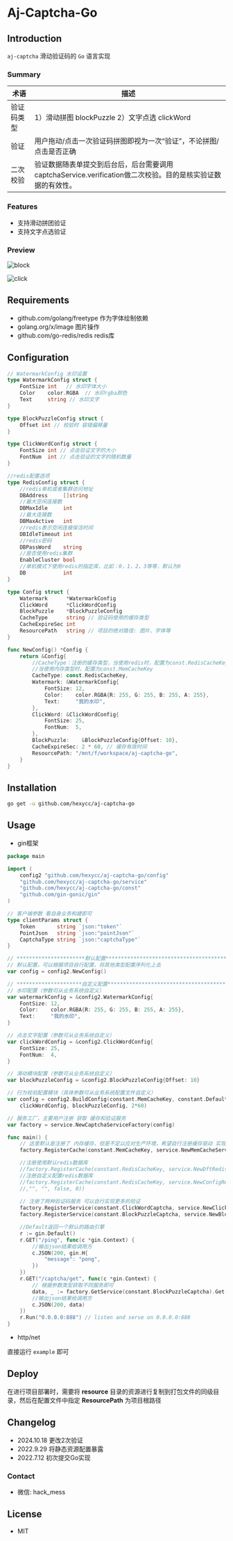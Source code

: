 # Aj-Captcha-Go

## Introduction

`aj-captcha` 滑动验证码的 `Go` 语言实现

### Summary

| 术语    | 描述                                                                  |
|-------|---------------------------------------------------------------------|
| 验证码类型 | 1）滑动拼图 blockPuzzle  2）文字点选 clickWord                                |
| 验证    | 用户拖动/点击一次验证码拼图即视为一次“验证”，不论拼图/点击是否正确                                 |
| 二次校验  | 验证数据随表单提交到后台后，后台需要调用captchaService.verification做二次校验。目的是核实验证数据的有效性。 |

### Features

- 支持滑动拼团验证
- 支持文字点选验证

### Preview

![block](https://gitee.com/anji-plus/captcha/raw/master/images/%E6%BB%91%E5%8A%A8%E6%8B%BC%E5%9B%BE.gif)

![click](https://gitee.com/anji-plus/captcha/raw/master/images/%E7%82%B9%E9%80%89%E6%96%87%E5%AD%97.gif)

## Requirements

- github.com/golang/freetype  作为字体绘制依赖
- golang.org/x/image  图片操作
- github.com/go-redis/redis redis库

## Configuration

```go
// WatermarkConfig 水印设置
type WatermarkConfig struct {
	FontSize int   // 水印字体大小
	Color    color.RGBA  // 水印rgba颜色
	Text     string // 水印文字
}

type BlockPuzzleConfig struct {
	Offset int // 校验时 容错偏移量
}

type ClickWordConfig struct {
	FontSize int // 点击验证文字的大小
	FontNum  int // 点击验证的文字的随机数量 
}

//redis配置选项
type RedisConfig struct {
    //redis单机或者集群访问地址
    DBAddress     []string
    //最大空闲连接数
    DBMaxIdle     int
    //最大连接数
    DBMaxActive   int
    //redis表示空闲连接保活时间
    DBIdleTimeout int
    //redis密码
    DBPassWord    string
    //是否使用redis集群
    EnableCluster bool
    //单机模式下使用redis的指定库，比如：0，1，2，3等等，默认为0
    DB            int
}

type Config struct {
	Watermark      *WatermarkConfig
	ClickWord      *ClickWordConfig
	BlockPuzzle    *BlockPuzzleConfig
	CacheType      string // 验证码使用的缓存类型
	CacheExpireSec int
	ResourcePath   string // 项目的绝对路径: 图片、字体等
}

func NewConfig() *Config {
	return &Config{
		//CacheType：注册的缓存类型，当使用redis时，配置为const.RedisCacheKey（必须配置RedisConfig相关选项才可使用），
		//当使用内存类型时，配置为const.MemCacheKey
		CacheType: const.RedisCacheKey,
		Watermark: &WatermarkConfig{
			FontSize: 12,
			Color:    color.RGBA{R: 255, G: 255, B: 255, A: 255},
			Text:     "我的水印",
		},
		ClickWord: &ClickWordConfig{
			FontSize: 25,
			FontNum:  5,
		},
		BlockPuzzle:    &BlockPuzzleConfig{Offset: 10},
		CacheExpireSec: 2 * 60, // 缓存有效时间
		ResourcePath: "/mnt/f/workspace/aj-captcha-go",
    }
}


```


## Installation

```bash
go get -u github.com/hexycc/aj-captcha-go
```

## Usage

- gin框架

```go
package main

import (
	config2 "github.com/hexycc/aj-captcha-go/config"
	"github.com/hexycc/aj-captcha-go/service"
	"github.com/hexycc/aj-captcha-go/const"
	"github.com/gin-gonic/gin"
)

// 客户端参数 看自身业务构建即可
type clientParams struct {
	Token       string `json:"token"`
	PointJson   string `json:"pointJson"`
	CaptchaType string `json:"captchaType"`
}

// **********************默认配置***************************************************
// 默认配置，可以根据项目自行配置，将其他类型配置序列化上去
var config = config2.NewConfig()

// *********************自定义配置**************************************************
// 水印配置（参数可从业务系统自定义）
var watermarkConfig = &config2.WatermarkConfig{
	FontSize: 12,
	Color:    color.RGBA{R: 255, G: 255, B: 255, A: 255},
	Text:     "我的水印",
}

// 点击文字配置（参数可从业务系统自定义）
var clickWordConfig = &config2.ClickWordConfig{
	FontSize: 25,
	FontNum:  4,
}

// 滑动模块配置（参数可从业务系统自定义）
var blockPuzzleConfig = &config2.BlockPuzzleConfig{Offset: 10}

// 行为校验配置模块（具体参数可从业务系统配置文件自定义）
var config = config2.BuildConfig(constant.MemCacheKey, constant.DefaultResourceRoot, watermarkConfig,
	clickWordConfig, blockPuzzleConfig, 2*60)

// 服务工厂，主要用户注册 获取 缓存和验证服务
var factory = service.NewCaptchaServiceFactory(config)

func main() {
	// 这里默认是注册了 内存缓存，但是不足以应对生产环境，希望自行注册缓存驱动 实现缓存接口即可替换（CacheType就是注册进去的 key）
	factory.RegisterCache(constant.MemCacheKey, service.NewMemCacheService(20)) // 这里20指的是缓存阈值

	//注册使用默认redis数据库
	//factory.RegisterCache(constant.RedisCacheKey, service.NewDftRedisCacheService())
	//注册自定义配置redis数据库
	//factory.RegisterCache(constant.RedisCacheKey, service.NewConfigRedisCacheService([]string{"127.0.0.1:6379"},
	//,"", "", false, 0))
	
	// 注册了两种验证码服务 可以自行实现更多的验证
	factory.RegisterService(constant.ClickWordCaptcha, service.NewClickWordCaptchaService(factory))
	factory.RegisterService(constant.BlockPuzzleCaptcha, service.NewBlockPuzzleCaptchaService(factory))

	//Default返回一个默认的路由引擎
	r := gin.Default()
	r.GET("/ping", func(c *gin.Context) {
		//输出json结果给调用方
		c.JSON(200, gin.H{
			"message": "pong",
		})
	})
	r.GET("/captcha/get", func(c *gin.Context) {
		// 根据参数类型获取不同服务即可
		data, _ := factory.GetService(constant.BlockPuzzleCaptcha).Get()
		//输出json结果给调用方
		c.JSON(200, data)
	})
	r.Run("0.0.0.0:888") // listen and serve on 0.0.0.0:888
}

```

- http/net

直接运行 `example` 即可

## Deploy

在进行项目部署时，需要将 **resource** 目录的资源进行复制到打包文件的同级目录，然后在配置文件中指定 **ResourcePath** 为项目根路径

## Changelog
- 2024.10.18 更改2次验证
- 2022.9.29  将静态资源配置暴露
- 2022.7.12  初次提交Go实现

### Contact

- 微信: hack_mess

## License

- MIT
